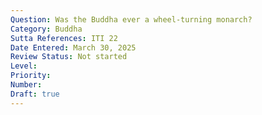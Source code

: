 ```yaml
---
Question: Was the Buddha ever a wheel-turning monarch?
Category: Buddha
Sutta References: ITI 22
Date Entered: March 30, 2025
Review Status: Not started
Level: 
Priority: 
Number: 
Draft: true
---
```

